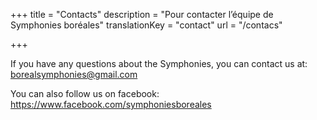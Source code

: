+++
title = "Contacts"
description =  "Pour contacter l’équipe de Symphonies boréales"
translationKey = "contact"
url =  "/contacs"

+++

If you have any questions about the Symphonies, you can contact us at: borealsymphonies@gmail.com 

You can also follow us on facebook: https://www.facebook.com/symphoniesboreales